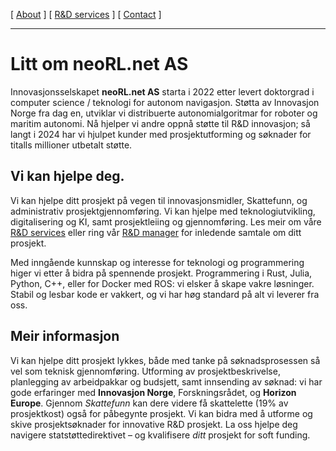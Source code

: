 [ [About](index.md) ]     [ [R&D services](RnD_services.md) ]     [ [Contact](./RnD_manager.md) ]

-------------------------------------------------------------------

# Litt om neoRL.net AS
Innovasjonsselskapet __neoRL.net AS__ starta i 2022 etter levert doktorgrad i computer science / teknologi for autonom navigasjon.
Støtta av Innovasjon Norge fra dag en, utviklar vi distribuerte autonomialgoritmar for roboter og maritim autonomi.
Nå hjelper vi andre oppnå støtte til R&D innovasjon; 
	så langt i 2024 har vi hjulpet kunder med prosjektutforming og søknader for titalls millioner utbetalt støtte.

## Vi kan hjelpe deg.
Vi kan hjelpe ditt prosjekt på vegen til innovasjonsmidler, Skattefunn, og administrativ prosjektgjennomføring.
Vi kan hjelpe med teknologiutvikling, digitalisering og KI, samt prosjektleiing og gjennomføring.
Les meir om våre [R&D services](RnD_services.md) eller ring vår [R&D manager](RnD_manager.md) for 
	inledende samtale om ditt prosjekt.
	
Med inngående kunnskap og interesse for teknologi og programmering higer vi etter å bidra på spennende prosjekt.
Programmering i Rust, Julia, Python, C++, eller for Docker med ROS: vi elsker å skape vakre løsninger.
Stabil og lesbar kode er vakkert, og vi har høg standard på alt vi leverer fra oss.


## Meir informasjon
Vi kan hjelpe ditt prosjekt lykkes, både med tanke på søknadsprosessen så vel som teknisk gjennomføring.
Utforming av prosjektbeskrivelse, planlegging av arbeidpakkar og budsjett, samt innsending av søknad:
	vi har gode erfaringer med **Innovasjon Norge**, Forskningsrådet, og **Horizon Europe**.
Gjennom _Skattefunn_ kan dere videre få skattelette (19% av prosjektkost) også for påbegynte prosjekt.
Vi kan bidra med å utforme og skive prosjektsøknader for innovative R&D prosjekt.
La oss hjelpe deg navigere statstøttedirektivet – og kvalifisere *ditt* prosjekt for soft funding.

